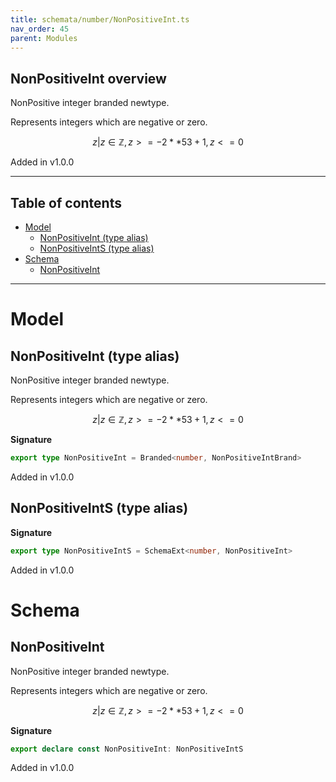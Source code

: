 ```yaml
---
title: schemata/number/NonPositiveInt.ts
nav_order: 45
parent: Modules
---
```


## NonPositiveInt overview

NonPositive integer branded newtype.

Represents integers which are negative or zero.

```math
 { z | z ∈ ℤ, z >= -2 ** 53 + 1, z <= 0 }
```

Added in v1.0.0

---

<h2 class="text-delta">Table of contents</h2>

- [Model](#model)
  - [NonPositiveInt (type alias)](#nonpositiveint-type-alias)
  - [NonPositiveIntS (type alias)](#nonpositiveints-type-alias)
- [Schema](#schema)
  - [NonPositiveInt](#nonpositiveint)

---

# Model

## NonPositiveInt (type alias)

NonPositive integer branded newtype.

Represents integers which are negative or zero.

```math
 { z | z ∈ ℤ, z >= -2 ** 53 + 1, z <= 0 }
```

**Signature**

```ts
export type NonPositiveInt = Branded<number, NonPositiveIntBrand>
```

Added in v1.0.0

## NonPositiveIntS (type alias)

**Signature**

```ts
export type NonPositiveIntS = SchemaExt<number, NonPositiveInt>
```

Added in v1.0.0

# Schema

## NonPositiveInt

NonPositive integer branded newtype.

Represents integers which are negative or zero.

```math
 { z | z ∈ ℤ, z >= -2 ** 53 + 1, z <= 0 }
```

**Signature**

```ts
export declare const NonPositiveInt: NonPositiveIntS
```

Added in v1.0.0

